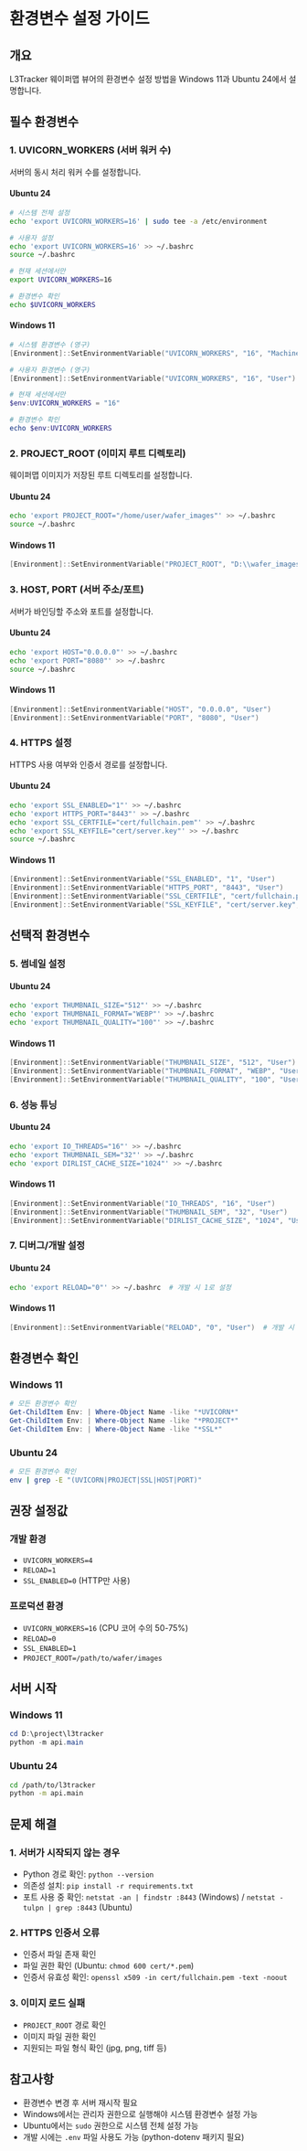 # 환경변수 설정 가이드

## 개요
L3Tracker 웨이퍼맵 뷰어의 환경변수 설정 방법을 Windows 11과 Ubuntu 24에서 설명합니다.

## 필수 환경변수

### 1. UVICORN_WORKERS (서버 워커 수)
서버의 동시 처리 워커 수를 설정합니다.

#### Ubuntu 24
```bash
# 시스템 전체 설정
echo 'export UVICORN_WORKERS=16' | sudo tee -a /etc/environment

# 사용자 설정
echo 'export UVICORN_WORKERS=16' >> ~/.bashrc
source ~/.bashrc

# 현재 세션에서만
export UVICORN_WORKERS=16

# 환경변수 확인
echo $UVICORN_WORKERS
```

#### Windows 11
```powershell
# 시스템 환경변수 (영구)
[Environment]::SetEnvironmentVariable("UVICORN_WORKERS", "16", "Machine")

# 사용자 환경변수 (영구)
[Environment]::SetEnvironmentVariable("UVICORN_WORKERS", "16", "User")

# 현재 세션에서만
$env:UVICORN_WORKERS = "16"

# 환경변수 확인
echo $env:UVICORN_WORKERS
```

### 2. PROJECT_ROOT (이미지 루트 디렉토리)
웨이퍼맵 이미지가 저장된 루트 디렉토리를 설정합니다.

#### Ubuntu 24
```bash
echo 'export PROJECT_ROOT="/home/user/wafer_images"' >> ~/.bashrc
source ~/.bashrc
```

#### Windows 11
```powershell
[Environment]::SetEnvironmentVariable("PROJECT_ROOT", "D:\\wafer_images", "User")
```

### 3. HOST, PORT (서버 주소/포트)
서버가 바인딩할 주소와 포트를 설정합니다.

#### Ubuntu 24
```bash
echo 'export HOST="0.0.0.0"' >> ~/.bashrc
echo 'export PORT="8080"' >> ~/.bashrc
source ~/.bashrc
```

#### Windows 11
```powershell
[Environment]::SetEnvironmentVariable("HOST", "0.0.0.0", "User")
[Environment]::SetEnvironmentVariable("PORT", "8080", "User")
```

### 4. HTTPS 설정
HTTPS 사용 여부와 인증서 경로를 설정합니다.

#### Ubuntu 24
```bash
echo 'export SSL_ENABLED="1"' >> ~/.bashrc
echo 'export HTTPS_PORT="8443"' >> ~/.bashrc
echo 'export SSL_CERTFILE="cert/fullchain.pem"' >> ~/.bashrc
echo 'export SSL_KEYFILE="cert/server.key"' >> ~/.bashrc
source ~/.bashrc
```

#### Windows 11
```powershell
[Environment]::SetEnvironmentVariable("SSL_ENABLED", "1", "User")
[Environment]::SetEnvironmentVariable("HTTPS_PORT", "8443", "User")
[Environment]::SetEnvironmentVariable("SSL_CERTFILE", "cert/fullchain.pem", "User")
[Environment]::SetEnvironmentVariable("SSL_KEYFILE", "cert/server.key", "User")
```

## 선택적 환경변수

### 5. 썸네일 설정

#### Ubuntu 24
```bash
echo 'export THUMBNAIL_SIZE="512"' >> ~/.bashrc
echo 'export THUMBNAIL_FORMAT="WEBP"' >> ~/.bashrc
echo 'export THUMBNAIL_QUALITY="100"' >> ~/.bashrc
```

#### Windows 11
```powershell
[Environment]::SetEnvironmentVariable("THUMBNAIL_SIZE", "512", "User")
[Environment]::SetEnvironmentVariable("THUMBNAIL_FORMAT", "WEBP", "User")
[Environment]::SetEnvironmentVariable("THUMBNAIL_QUALITY", "100", "User")
```

### 6. 성능 튜닝

#### Ubuntu 24
```bash
echo 'export IO_THREADS="16"' >> ~/.bashrc
echo 'export THUMBNAIL_SEM="32"' >> ~/.bashrc
echo 'export DIRLIST_CACHE_SIZE="1024"' >> ~/.bashrc
```

#### Windows 11
```powershell
[Environment]::SetEnvironmentVariable("IO_THREADS", "16", "User")
[Environment]::SetEnvironmentVariable("THUMBNAIL_SEM", "32", "User")
[Environment]::SetEnvironmentVariable("DIRLIST_CACHE_SIZE", "1024", "User")
```

### 7. 디버그/개발 설정

#### Ubuntu 24
```bash
echo 'export RELOAD="0"' >> ~/.bashrc  # 개발 시 1로 설정
```

#### Windows 11
```powershell
[Environment]::SetEnvironmentVariable("RELOAD", "0", "User")  # 개발 시 1로 설정
```

## 환경변수 확인

### Windows 11
```powershell
# 모든 환경변수 확인
Get-ChildItem Env: | Where-Object Name -like "*UVICORN*"
Get-ChildItem Env: | Where-Object Name -like "*PROJECT*"
Get-ChildItem Env: | Where-Object Name -like "*SSL*"
```

### Ubuntu 24
```bash
# 모든 환경변수 확인
env | grep -E "(UVICORN|PROJECT|SSL|HOST|PORT)"
```

## 권장 설정값

### 개발 환경
- `UVICORN_WORKERS=4`
- `RELOAD=1`
- `SSL_ENABLED=0` (HTTP만 사용)

### 프로덕션 환경
- `UVICORN_WORKERS=16` (CPU 코어 수의 50-75%)
- `RELOAD=0`
- `SSL_ENABLED=1`
- `PROJECT_ROOT=/path/to/wafer/images`

## 서버 시작

### Windows 11
```powershell
cd D:\project\l3tracker
python -m api.main
```

### Ubuntu 24
```bash
cd /path/to/l3tracker
python -m api.main
```

## 문제 해결

### 1. 서버가 시작되지 않는 경우
- Python 경로 확인: `python --version`
- 의존성 설치: `pip install -r requirements.txt`
- 포트 사용 중 확인: `netstat -an | findstr :8443` (Windows) / `netstat -tulpn | grep :8443` (Ubuntu)

### 2. HTTPS 인증서 오류
- 인증서 파일 존재 확인
- 파일 권한 확인 (Ubuntu: `chmod 600 cert/*.pem`)
- 인증서 유효성 확인: `openssl x509 -in cert/fullchain.pem -text -noout`

### 3. 이미지 로드 실패
- `PROJECT_ROOT` 경로 확인
- 이미지 파일 권한 확인
- 지원되는 파일 형식 확인 (jpg, png, tiff 등)

## 참고사항

- 환경변수 변경 후 서버 재시작 필요
- Windows에서는 관리자 권한으로 실행해야 시스템 환경변수 설정 가능
- Ubuntu에서는 `sudo` 권한으로 시스템 전체 설정 가능
- 개발 시에는 `.env` 파일 사용도 가능 (python-dotenv 패키지 필요)
